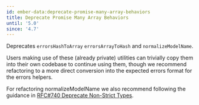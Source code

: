 ```yaml
---
id: ember-data:deprecate-promise-many-array-behaviors
title: Deprecate Promise Many Array Behaviors
until: '5.0'
since: '4.7'
---
```


Deprecates `errorsHashToArray` `errorsArrayToHash` and `normalizeModelName`.

Users making use of these (already private) utilities can trivially copy them into their own codebase to continue using them, though we recommend refactoring to a more direct conversion into the expected errors format for the errors helpers.

For refactoring normalizeModelName we also recommend following the guidance in [RFC#740 Deprecate Non-Strict Types](https://github.com/emberjs/rfcs/pull/740).
